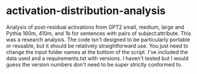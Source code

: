 # activation-distribution-analysis
Analysis of post-residual activations from GPT2 small, medium, large and Pythia 160m, 410m, and 1b for sentences with pairs of subject:attribute. This was a research analysis. The code isn't designed to be particularly portable or reusable, but it should be relatively straightforward use. You just need to change the input folder names at the bottom of the script. I've included the data used and a requirements.txt with versions. I haven't tested but I would guess the version numbers don't need to be super strictly conformed to.
